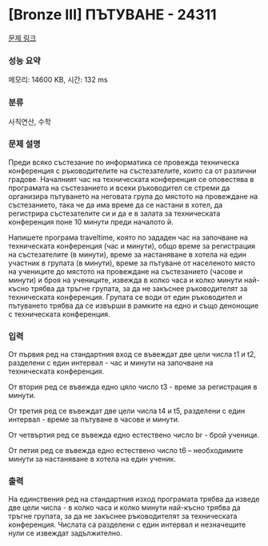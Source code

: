 # [Bronze III] ПЪТУВАНЕ - 24311 

[문제 링크](https://www.acmicpc.net/problem/24311) 

### 성능 요약

메모리: 14600 KB, 시간: 132 ms

### 분류

사칙연산, 수학

### 문제 설명

<p>Преди всяко състезание по информатика се провежда техническа конференция с ръководителите на състезателите, които са от различни градове. Началният час на техническата конференция се оповестява в програмата на състезанието и всеки ръководител се стреми да организира пътуването на неговата група до мястото на провеждане на състезанието, така че да има време да се настани в хотел, да регистрира състезателите си и да е в залата за техническата конференция поне 10 минути преди началото й.</p>

<p>Напишете програма traveltime, която по зададен час на започване на техническата конференция (час и минути), общо време за регистрация на състезателите (в минути), време за настаняване в хотела на един участник в групата (в минути), време за пътуване от населеното място на учениците до мястото на провеждане на състезанието (часове и минути) и броя на учениците, извежда в колко часа и колко минути най-късно трябва да тръгне групата, за да не закъснее ръководителят за техническата конференция. Групата се води от един ръководител и пътуването трябва да се извърши в рамките на едно и също денонощие с техническата конференция.</p>

### 입력 

 <p>От първия ред на стандартния вход се въвеждат две цели числа t1 и t2, разделени с един интервал - час и минути на започване на техническата конференция.</p>

<p>От втория ред се въвежда едно цяло число t3 - време за регистрация в минути.</p>

<p>От третия ред се въвеждат две цели числа t4 и t5, разделени с един интервал - време за пътуване в часове и минути.</p>

<p>От четвъртия ред се въвежда едно естествено число br - брой ученици.</p>

<p>От петия ред се въвежда едно естествено число t6 – необходимите минути за настаняване в хотела на един ученик.</p>

### 출력 

 <p>На единствения ред на стандартния изход програмата трябва да изведе две цели числа - в колко часа и колко минути най-късно трябва да тръгне групата, за да не закъснее ръководителят за техническата конференция. Числата са разделени с един интервал и незначещите нули се извеждат задължително.</p>

